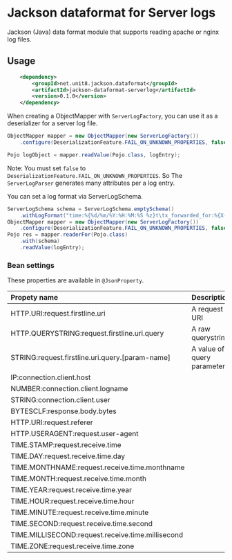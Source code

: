 # Jackson dataformat for Server logs

Jackson (Java) data format module that supports reading apache or nginx log files.

## 

## Usage

```xml
	<dependency>
	    <groupId>net.unit8.jackson.dataformat</groupId>
	    <artifactId>jackson-dataformat-serverlog</artifactId>
	    <version>0.1.0</version>
	</dependency>
```

When creating a ObjectMapper with `ServerLogFactory`, you can use it as a deserializer for a server log file.

```java
ObjectMapper mapper = new ObjectMapper(new ServerLogFactory())
    .configure(DeserializationFeature.FAIL_ON_UNKNOWN_PROPERTIES, false);

Pojo logObject = mapper.readValue(Pojo.class, logEntry);
```

Note: You must set `false` to `DeserializationFeature.FAIL_ON_UNKNOWN_PROPERTIES`. So The `ServerLogParser`
generates many attributes per a log entry.

You can set a log format via ServerLogSchema.

```java
ServerLogSchema schema = ServerLogSchema.emptySchema()
    .withLogFormat("time:%{%d/%m/%Y:%H:%M:%S %z}t\tx_forwarded_for:%{X-Forwarded-For}i\tremote_host:%h\trequest:%r\tlast_status:%>s\tsize:%b\treferer:%{Referer}i\tuser_agent:%{User-Agent}i\tv_host:%{Host}i");
ObjectMapper mapper = new ObjectMapper(new ServerLogFactory())
    .configure(DeserializationFeature.FAIL_ON_UNKNOWN_PROPERTIES, false);
Pojo res = mapper.readerFor(Pojo.class)
    .with(schema)
    .readValue(logEntry);
```

### Bean settings

These properties are available in `@JsonProperty`.

|Propety name|Description|
|:------|:------|
|HTTP.URI:request.firstline.uri|A request URI|
|HTTP.QUERYSTRING:request.firstline.uri.query|A raw querystring|
|STRING:request.firstline.uri.query.[param-name]|A value of a query parameter|
|IP:connection.client.host||
|NUMBER:connection.client.logname||
|STRING:connection.client.user||
|BYTESCLF:response.body.bytes||
|HTTP.URI:request.referer||
|HTTP.USERAGENT:request.user-agent||
|TIME.STAMP:request.receive.time||
|TIME.DAY:request.receive.time.day||
|TIME.MONTHNAME:request.receive.time.monthname||
|TIME.MONTH:request.receive.time.month||
|TIME.YEAR:request.receive.time.year||
|TIME.HOUR:request.receive.time.hour||
|TIME.MINUTE:request.receive.time.minute||
|TIME.SECOND:request.receive.time.second||
|TIME.MILLISECOND:request.receive.time.millisecond||
|TIME.ZONE:request.receive.time.zone||
